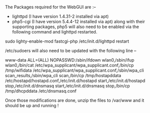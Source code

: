 The Packages required for the WebGUI are :–

- lighttpd (I have version 1.4.31-2 installed via apt)
- php5-cgi (I have version 5.4.4-12 installed via apt)
along with their supporting packages, php5 will also need to be enabled via the following command and lighttpd restarted.

sudo lighty-enable-mod fastcgi-php
/etc/init.d/lighttpd restart

/etc/sudoers will also need to be updated with the following line –


www-data ALL=(ALL) NOPASSWD:/sbin/ifdown wlan0,/sbin/ifup wlan0,/bin/cat /etc/wpa_supplicant/wpa_supplicant.conf,/bin/cp /tmp/wifidata /etc/wpa_supplicant/wpa_supplicant.conf,/sbin/wpa_cli scan_results,/sbin/wpa_cli scan,/bin/cp /tmp/hostapddata /etc/hostapd/hostapd.conf,/etc/init.d/hostapd start,/etc/init.d/hostapd stop,/etc/init.d/dnsmasq start,/etc/init.d/dnsmasq stop,/bin/cp /tmp/dhcpddata /etc/dnsmasq.conf

Once those modifications are done, unzip the files to /var/www and it should be up and running !
